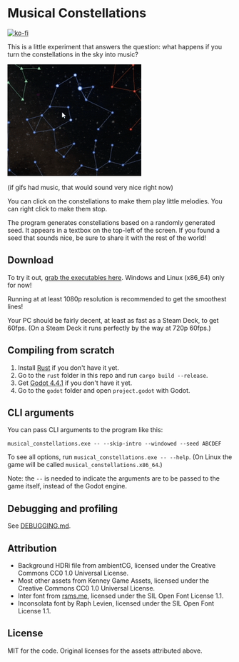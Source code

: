 # Musical Constellations

[![ko-fi](https://ko-fi.com/img/githubbutton_sm.svg)](https://ko-fi.com/W7W2X7WN)

This is a little experiment that answers the question: what happens if you turn the constellations in the sky into music?

![Application Demo](promo/demo.gif)

(if gifs had music, that would sound very nice right now)

You can click on the constellations to make them play little melodies. You can right click to make them stop.

The program generates constellations based on a randomly generated seed. It appears in a textbox on the top-left of the screen. If you found a seed that sounds nice, be sure to share it with the rest of the world!

## Download

To try it out, [grab the executables here](https://github.com/Bauxitedev/musical_constellations/releases). Windows and Linux (x86_64) only for now!

Running at at least 1080p resolution is recommended to get the smoothest lines!

Your PC should be fairly decent, at least as fast as a Steam Deck, to get 60fps. (On a Steam Deck it runs perfectly by the way at 720p 60fps.)

## Compiling from scratch

1. Install [Rust](https://rustup.rs/) if you don't have it yet.
2. Go to the `rust` folder in this repo and run `cargo build --release`.
3. Get [Godot 4.4.1](https://godotengine.org/download/archive/4.4.1-stable/) if you don't have it yet.
4. Go to the `godot` folder and open `project.godot` with Godot.

## CLI arguments

You can pass CLI arguments to the program like this:

```pwsh
musical_constellations.exe -- --skip-intro --windowed --seed ABCDEF
```

To see all options, run `musical_constellations.exe -- --help`. (On Linux the game will be called `musical_constellations.x86_64`.)

Note: the `--` is needed to indicate the arguments are to be passed to the game itself, instead of the Godot engine.

## Debugging and profiling

See [DEBUGGING.md](DEBUGGING.md).

## Attribution

- Background HDRi file from ambientCG, licensed under the Creative Commons CC0 1.0 Universal License.
- Most other assets from Kenney Game Assets, licensed under the Creative Commons CC0 1.0 Universal License.
- Inter font from [rsms.me](https://rsms.me/inter/), licensed under the SIL Open Font License 1.1.
- Inconsolata font by Raph Levien, licensed under the SIL Open Font License 1.1.

## License

MIT for the code. Original licenses for the assets attributed above.
